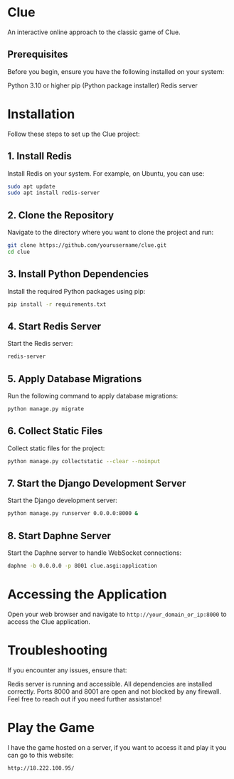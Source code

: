 # Clue
An interactive online approach to the classic game of Clue.

## Prerequisites
Before you begin, ensure you have the following installed on your system:

Python 3.10 or higher
pip (Python package installer)
Redis server

# Installation
Follow these steps to set up the Clue project:

## 1. Install Redis
Install Redis on your system. For example, on Ubuntu, you can use:

```bash
sudo apt update
sudo apt install redis-server
```

## 2. Clone the Repository
Navigate to the directory where you want to clone the project and run:

```bash
git clone https://github.com/yourusername/clue.git
cd clue
```

## 3. Install Python Dependencies
Install the required Python packages using pip:

```bash
pip install -r requirements.txt
```
## 4. Start Redis Server
Start the Redis server:
```bash
redis-server
```
## 5. Apply Database Migrations
Run the following command to apply database migrations:
```bash
python manage.py migrate
```
## 6. Collect Static Files
Collect static files for the project:
```bash
python manage.py collectstatic --clear --noinput
```
## 7. Start the Django Development Server
Start the Django development server:
```bash
python manage.py runserver 0.0.0.0:8000 &
```
## 8. Start Daphne Server
Start the Daphne server to handle WebSocket connections:
```bash
daphne -b 0.0.0.0 -p 8001 clue.asgi:application
```
# Accessing the Application
Open your web browser and navigate to `http://your_domain_or_ip:8000` to access the Clue application.

# Troubleshooting
If you encounter any issues, ensure that:

Redis server is running and accessible.
All dependencies are installed correctly.
Ports 8000 and 8001 are open and not blocked by any firewall.
Feel free to reach out if you need further assistance!

# Play the Game
I have the game hosted on a server, if you want to access it and play it you can go to this website:

`http://18.222.100.95/`
